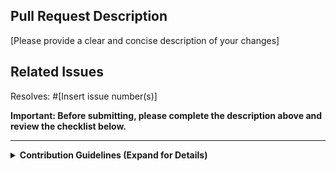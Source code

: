 ## Pull Request Description
[Please provide a clear and concise description of your changes]

## Related Issues
Resolves: #[Insert issue number(s)]

**Important: Before submitting, please complete the description above and review the checklist below.**

---

<details>
<summary><strong>Contribution Guidelines (Expand for Details)</strong></summary>

<p>We appreciate your contribution to VIDEX! To ensure a smooth review process and maintain high code quality, please adhere to the following guidelines:</p>

<h3>Pull Request Title Format</h3>
<p>Your PR title should start with one of these prefixes to indicate the nature of the change:</p>
<ul>
    <li><code>[Core]</code>: Changes to core engine functionality</li>
    <li><code>[Optimizer]</code>: Changes to VIDEX-Optimizer-Plugin</li>
    <li><code>[Stats]</code>: Changes to VIDEX-Statistic-Server</li>
    <li><code>[Algorithm]</code>: Implementation of new algorithms for NDV, cardinality estimation, etc.</li>
    <li><code>[Pipeline]</code>: Enhancements to the pipeline (e.g., data collection, environment setup)</li>
    <li><code>[Bug]</code>: Corrections to existing functionality</li>
    <li><code>[CI]</code>: Changes to build process or CI pipeline</li>
    <li><code>[Docs]</code>: Updates or additions to documentation</li>
    <li><code>[Test]</code>: Adding or updating tests</li>
    <li><code>[Perf]</code>: Performance improvements</li>
    <li><code>[Misc]</code>: For changes not covered above (use sparingly)</li>
</ul>
<p><em>Note: For changes spanning multiple categories, use the most specific prefix or multiple prefixes in order of importance (e.g., [Algorithm][Stats]).</em></p>

<h3>Submission Checklist</h3>
<ul>
    <li>[ ] PR title includes appropriate prefix(es)</li>
    <li>[ ] Changes are clearly explained in the PR description</li>
    <li>[ ] New and existing tests pass successfully</li>
    <li>[ ] Code adheres to project style and best practices</li>
    <li>[ ] Documentation updated to reflect changes (if applicable)</li>
    <li>[ ] Changes have been tested on both Plugin-Mode and Standalone-Mode (if applicable)</li>
    <li>[ ] Statistical accuracy has been verified (for algorithm or optimizer changes)</li>
    <li>[ ] No regression in query plan accuracy compared to InnoDB (if applicable)</li>
    <li>[ ] Performance benchmarks conducted (for performance-sensitive changes)</li>
</ul>

<p>By submitting this PR, you confirm that you've read these guidelines and your changes align with the project's contribution standards.</p>

</details>